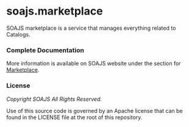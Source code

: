 # soajs.marketplace

SOAJS marketplace is a service that manages everything related to Catalogs.

### Complete Documentation
More information is available on SOAJS website under the section for [Marketplace](https://soajsorg.atlassian.net/wiki/spaces/MIC/overview).

### License
*Copyright SOAJS All Rights Reserved.*

Use of this source code is governed by an Apache license that can be found in the LICENSE file at the root of this repository.
